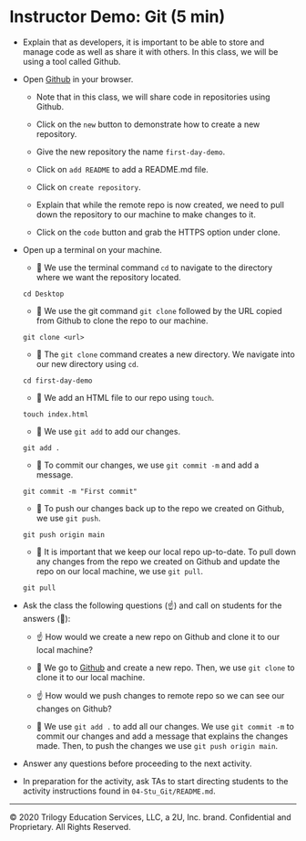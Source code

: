 #  Instructor Demo: Git (5 min) 

* Explain that as developers, it is important to be able to store and manage code as well as share it with others. In this class, we will be using a tool called Github. 

* Open [Github](https://github.com/) in your browser. 

  * Note that in this class, we will share code in repositories using Github.

  * Click on the `new` button to demonstrate how to create a new repository.

  * Give the new repository the name `first-day-demo`.

  * Click on `add README` to add a README.md file. 

  * Click on `create repository`.

  * Explain that while the remote repo is now created, we need to pull down the repository to our machine to make changes to it. 

  * Click on the `code` button and grab the HTTPS option under clone. 

* Open up a terminal on your machine. 

  * 🔑 We use the terminal command `cd` to navigate to the directory where we want the repository located. 

  ```
  cd Desktop
  ```

  * 🔑 We use the git command `git clone` followed by the URL copied from Github to clone the repo to our machine. 

  ```
  git clone <url>
  ```

  * 🔑 The `git clone` command creates a new directory. We navigate into our new directory using `cd`.

  ```
  cd first-day-demo
  ```

  * 🔑 We add an HTML file to our repo using `touch`.

  ```
  touch index.html
  ```

  * 🔑 We use `git add` to add our changes.

  ```
  git add .
  ```

  * 🔑 To commit our changes, we use `git commit -m` and add a message. 

  ```
  git commit -m "First commit"
  ```

  * 🔑 To push our changes back up to the repo we created on Github, we use `git push`.

  ```
  git push origin main
  ```

  * 🔑 It is important that we keep our local repo up-to-date. To pull down any changes from the repo we created on Github and update the repo on our local machine, we use `git pull`.

  ```
  git pull
  ```

* Ask the class the following questions (☝️) and call on students for the answers (🙋):

  * ☝️ How would we create a new repo on Github and clone it to our local machine?

  * 🙋 We go to [Github](www.github.com) and create a new repo. Then, we use `git clone` to clone it to our local machine. 

  * ☝️ How would we push changes to remote repo so we can see our changes on Github?

  * 🙋 We use `git add .` to add all our changes. We use `git commit -m` to commit our changes and add a message that explains the changes made. Then, to push the changes we use `git push origin main`. 

* Answer any questions before proceeding to the next activity.

* In preparation for the activity, ask TAs to start directing students to the activity instructions found in `04-Stu_Git/README.md`.

---
 © 2020 Trilogy Education Services, LLC, a 2U, Inc. brand. Confidential and Proprietary. All Rights Reserved.
